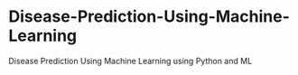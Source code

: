 # Disease-Prediction-Using-Machine-Learning
Disease Prediction Using Machine Learning using Python and ML
